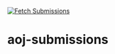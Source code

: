 [![Fetch Submissions](https://github.com/kagemeka/aoj-submissions/actions/workflows/fetch_submissions.yaml/badge.svg)](https://github.com/kagemeka/aoj-submissions/actions/workflows/fetch_submissions.yaml)
# aoj-submissions
